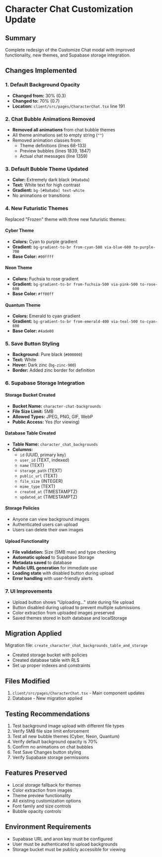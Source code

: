 # Character Chat Customization Update

## Summary
Complete redesign of the Customize Chat modal with improved functionality, new themes, and Supabase storage integration.

## Changes Implemented

### 1. Default Background Opacity
- **Changed from:** 30% (0.3)
- **Changed to:** 70% (0.7)
- **Location:** `client/src/pages/CharacterChat.tsx` line 191

### 2. Chat Bubble Animations Removed
- **Removed all animations** from chat bubble themes
- All theme animations set to empty string (`""`)
- Removed animation classes from:
  - Theme definitions (lines 68-133)
  - Preview bubbles (lines 1839, 1847)
  - Actual chat messages (line 1359)

### 3. Default Bubble Theme Updated
- **Color:** Extremely dark black (`#0a0a0a`)
- **Text:** White text for high contrast
- **Gradient:** `bg-[#0a0a0a] text-white`
- No animations or transitions

### 4. New Futuristic Themes
Replaced "Frozen" theme with three new futuristic themes:

#### Cyber Theme
- **Colors:** Cyan to purple gradient
- **Gradient:** `bg-gradient-to-br from-cyan-500 via-blue-600 to-purple-700`
- **Base Color:** `#00ffff`

#### Neon Theme
- **Colors:** Fuchsia to rose gradient
- **Gradient:** `bg-gradient-to-br from-fuchsia-500 via-pink-500 to-rose-600`
- **Base Color:** `#ff00ff`

#### Quantum Theme
- **Colors:** Emerald to cyan gradient
- **Gradient:** `bg-gradient-to-br from-emerald-400 via-teal-500 to-cyan-600`
- **Base Color:** `#4ade80`

### 5. Save Button Styling
- **Background:** Pure black (`#000000`)
- **Text:** White
- **Hover:** Dark zinc (`bg-zinc-900`)
- **Border:** Added zinc border for definition

### 6. Supabase Storage Integration

#### Storage Bucket Created
- **Bucket Name:** `character-chat-backgrounds`
- **File Size Limit:** 5MB
- **Allowed Types:** JPEG, PNG, GIF, WebP
- **Public Access:** Yes (for viewing)

#### Database Table Created
- **Table Name:** `character_chat_backgrounds`
- **Columns:**
  - `id` (UUID, primary key)
  - `user_id` (TEXT, indexed)
  - `name` (TEXT)
  - `storage_path` (TEXT)
  - `public_url` (TEXT)
  - `file_size` (INTEGER)
  - `mime_type` (TEXT)
  - `created_at` (TIMESTAMPTZ)
  - `updated_at` (TIMESTAMPTZ)

#### Storage Policies
- Anyone can view background images
- Authenticated users can upload
- Users can delete their own images

#### Upload Functionality
- **File validation:** Size (5MB max) and type checking
- **Automatic upload** to Supabase Storage
- **Metadata saved** to database
- **Public URL generation** for immediate use
- **Loading state** with disabled button during upload
- **Error handling** with user-friendly alerts

### 7. UI Improvements
- Upload button shows "Uploading..." state during file upload
- Button disabled during upload to prevent multiple submissions
- Color extraction from uploaded images preserved
- Saved themes stored in both database and localStorage

## Migration Applied
Migration file: `create_character_chat_backgrounds_table_and_storage`
- Created storage bucket with policies
- Created database table with RLS
- Set up proper indexes and constraints

## Files Modified
1. `client/src/pages/CharacterChat.tsx` - Main component updates
2. Database - New migration applied

## Testing Recommendations
1. Test background image upload with different file types
2. Verify 5MB file size limit enforcement
3. Test all new bubble themes (Cyber, Neon, Quantum)
4. Verify default background opacity is 70%
5. Confirm no animations on chat bubbles
6. Test Save Changes button styling
7. Verify Supabase storage permissions

## Features Preserved
- Local storage fallback for themes
- Color extraction from images
- Theme preview functionality
- All existing customization options
- Font family and size controls
- Bubble opacity controls

## Environment Requirements
- Supabase URL and anon key must be configured
- User must be authenticated to upload backgrounds
- Storage bucket must be publicly accessible for viewing


